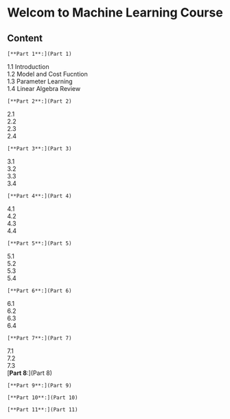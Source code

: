 # Welcom to Machine Learning Course
## Content
	[**Part 1**:](Part 1)  
1.1 Introduction  
1.2 Model and Cost Fucntion  
1.3 Parameter Learning  
1.4 Linear Algebra Review  

	[**Part 2**:](Part 2)  
2.1  
2.2  
2.3  
2.4 
	
	[**Part 3**:](Part 3)  
3.1  
3.2  
3.3  
3.4  
	
	[**Part 4**:](Part 4)
4.1  
4.2  
4.3  
4.4  
	
	[**Part 5**:](Part 5)  
5.1  
5.2  
5.3  
5.4  
	
	[**Part 6**:](Part 6)  
6.1  
6.2  
6.3  
6.4  

	[**Part 7**:](Part 7)  
7.1  
7.2  
7.3  
	[**Part 8**:](Part 8)  
	
	[**Part 9**:](Part 9)  
	
	[**Part 10**:](Part 10)  
	
	[**Part 11**:](Part 11)    
	
	

 




























